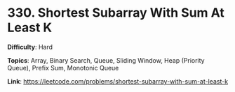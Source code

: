 # 330. Shortest Subarray With Sum At Least K

**Difficulty**: Hard

**Topics**: Array, Binary Search, Queue, Sliding Window, Heap (Priority Queue), Prefix Sum, Monotonic Queue

**Link**: https://leetcode.com/problems/shortest-subarray-with-sum-at-least-k
